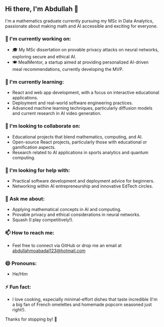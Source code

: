 ## Hi there, I'm Abdullah 👋

I'm a mathematics graduate currently pursuing my MSc in Data Analytics, passionate about making math and AI accessible and exciting for everyone.

### 🔭 I'm currently working on:
- 🎓 My MSc dissertation on provable privacy attacks on neural networks, exploring secure and ethical AI.
- 🍽️ MealMentor, a startup aimed at providing personalized AI-driven meal recommendations, currently developing the MVP.

### 🌱 I'm currently learning:
- React and web app development, with a focus on interactive educational applications.
- Deployment and real-world software engineering practices.
- Advanced machine learning techniques, particularly diffusion models and current research in AI video generation.

### 👯 I'm looking to collaborate on:
- Educational projects that blend mathematics, computing, and AI.
- Open-source React projects, particularly those with educational or gamification aspects.
- Research related to AI applications in sports analytics and quantum computing.

### 🤔 I'm looking for help with:
- Practical software development and deployment advice for beginners.
- Networking within AI entrepreneurship and innovative EdTech circles.

### 💬 Ask me about:
- Applying mathematical concepts in AI and computing.
- Provable privacy and ethical considerations in neural networks.
- Squash (I play competitively!).

### 📫 How to reach me:
- Feel free to connect via GitHub or drop me an email at abdullahmoabadal123@hotmail.com 

### 😄 Pronouns:
- He/Him

### ⚡ Fun fact:
- I love cooking, especially minimal-effort dishes that taste incredible (I'm a big fan of French omelettes and homemade popcorn seasoned just right!).

Thanks for stopping by! 🚀
